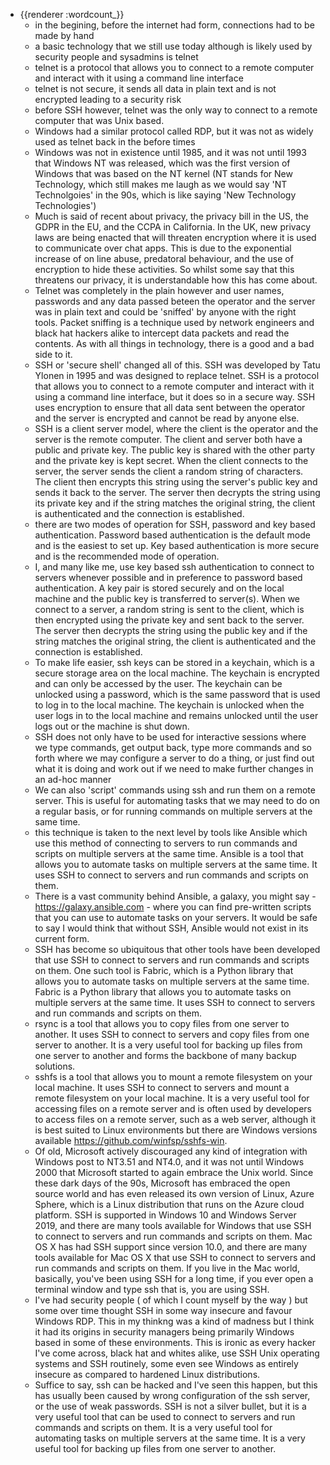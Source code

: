 - {{renderer :wordcount_}}
	- in the begining, before the internet had form, connections had to be made by hand
	- a basic technology that we still use today although is likely used by security people and sysadmins is telnet
	- telnet is a protocol that allows you to connect to a remote computer and interact with it using a command line interface
	- telnet is not secure, it sends all data in plain text and is not encrypted leading to a security risk
	- before SSH however, telnet was the only way to connect to a remote computer that was Unix based. 
	- Windows had a similar protocol called RDP, but it was not as widely used as telnet back in the before times 
	- Windows was not in existence until 1985, and it was not until 1993 that Windows NT was released, which was the first version of Windows that was based on the NT kernel (NT stands for New Technology, which still makes me laugh as we would say 'NT Technolgoies' in the 90s, which is like saying 'New Technology Technologies')
	- Much is said of recent about privacy, the privacy bill in the US, the GDPR in the EU, and the CCPA in California. In the UK, new privacy laws are being enacted that will threaten encryption where it is used to communicate over chat apps. This is due to the exponential increase of on line abuse, predatoral behaviour, and the use of encryption to hide these activities. So whilst some say that this threatens our privacy, it is understandable how this has come about.
	- Telnet was completely in the plain however and user names, passwords and any data passed beteen the operator and the server was in plain text and could be 'sniffed' by anyone with the right tools. Packet sniffing is a technique used by network engineers and black hat hackers alike to intercept data packets and read the contents. As with all things in technology, there is a good and a bad side to it.
	- SSH or 'secure shell' changed all of this. SSH was developed by Tatu Ylonen in 1995 and was designed to replace telnet. SSH is a protocol that allows you to connect to a remote computer and interact with it using a command line interface, but it does so in a secure way. SSH uses encryption to ensure that all data sent between the operator and the server is encrypted and cannot be read by anyone else.
	- SSH is a client server model, where the client is the operator and the server is the remote computer. The client and server both have a public and private key. The public key is shared with the other party and the private key is kept secret. When the client connects to the server, the server sends the client a random string of characters. The client then encrypts this string using the server's public key and sends it back to the server. The server then decrypts the string using its private key and if the string matches the original string, the client is authenticated and the connection is established.
	- there are two modes of operation for SSH, password and key based authentication. Password based authentication is the default mode and is the easiest to set up. Key based authentication is more secure and is the recommended mode of operation.
	- I, and many like me, use key based ssh authentication to connect to servers whenever possible and in preference to password based authentication. A key pair is stored securely and on the local machine and the public key is transferred to server(s). When we connect to a server, a random string is sent to the client, which is then encrypted using the private key and sent back to the server. The server then decrypts the string using the public key and if the string matches the original string, the client is authenticated and the connection is established.
	- To make life easier, ssh keys can be stored in a keychain, which is a secure storage area on the local machine. The keychain is encrypted and can only be accessed by the user. The keychain can be unlocked using a password, which is the same password that is used to log in to the local machine. The keychain is unlocked when the user logs in to the local machine and remains unlocked until the user logs out or the machine is shut down.
	- SSH does not only have to be used for interactive sessions where we type commands, get output back, type more commands and so forth where we may configure a server to do a thing, or just find out what it is doing and work out if we need to make further changes in an ad-hoc manner
	- We can also 'script' commands using ssh and run them on a remote server. This is useful for automating tasks that we may need to do on a regular basis, or for running commands on multiple servers at the same time.
	- this technique is taken to the next level by tools like Ansible which use this method of connecting to servers to run commands and scripts on multiple servers at the same time. Ansible is a tool that allows you to automate tasks on multiple servers at the same time. It uses SSH to connect to servers and run commands and scripts on them. 
	- There is a vast community behind Ansible, a galaxy, you might say - https://galaxy.ansible.com - where you can find pre-written scripts that you can use to automate tasks on your servers. It would be safe to say I would think that without SSH, Ansible would not exist in its current form.
	- SSH has become so ubiquitous that other tools have been developed that use SSH to connect to servers and run commands and scripts on them. One such tool is Fabric, which is a Python library that allows you to automate tasks on multiple servers at the same time. Fabric is a Python library that allows you to automate tasks on multiple servers at the same time. It uses SSH to connect to servers and run commands and scripts on them.
	- rsync is a tool that allows you to copy files from one server to another. It uses SSH to connect to servers and copy files from one server to another. It is a very useful tool for backing up files from one server to another and forms the backbone of many backup solutions.
	- sshfs is a tool that allows you to mount a remote filesystem on your local machine. It uses SSH to connect to servers and mount a remote filesystem on your local machine. It is a very useful tool for accessing files on a remote server and is often used by developers to access files on a remote server, such as a web server, although it is best suited to Linux environments but there are Windows versions available https://github.com/winfsp/sshfs-win. 
	- Of old, Microsoft actively discouraged any kind of integration with Windows post to NT3.51 and NT4.0, and it was not until Windows 2000 that Microsoft started to again embrace the Unix world. Since these dark days of the 90s, Microsoft has embraced the open source world and has even released its own version of Linux, Azure Sphere, which is a Linux distribution that runs on the Azure cloud platform. SSH is supported in Windows 10 and Windows Server 2019, and there are many tools available for Windows that use SSH to connect to servers and run commands and scripts on them. Mac OS X has had SSH support since version 10.0, and there are many tools available for Mac OS X that use SSH to connect to servers and run commands and scripts on them. If you live in the Mac world, basically, you've been using SSH for a long time, if you ever open a terminal window and type ssh that is, you are using SSH.
	- I've had security people ( of which I count myself by the way ) but some over time thought SSH in some way insecure and favour Windows RDP. This in my thinkng was a kind of madness but I think it had its origins in security managers being primarily Windows based in some of these environments. This is ironic as every hacker I've come across, black hat and whites alike, use SSH Unix operating systems and SSH routinely, some even see Windows as entirely insecure as compared to hardened Linux distributions. 
	- Suffice to say, ssh can be hacked and I've seen this happen, but this has usually been caused by wrong configuration of the ssh server, or the use of weak passwords. SSH is not a silver bullet, but it is a very useful tool that can be used to connect to servers and run commands and scripts on them. It is a very useful tool for automating tasks on multiple servers at the same time. It is a very useful tool for backing up files from one server to another.